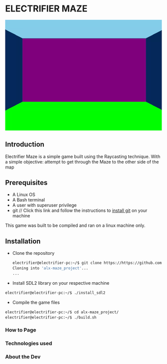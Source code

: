 # ELECTRIFIER MAZE
![gif cut from game](/pics/readme_gif.gif)
## Introduction
Electrifier Maze is a simple game built using the Raycasting technique. With a simple objective: attempt to get through the Maze to the other side of the map

## Prerequisites
- A Linux OS 
- A Bash terminal
- A user with superuser privilege
- git // Click this link and follow the instructions to [install git](https://github.com/git-guides/install-git#install-git-on-linux) on your machine

This game was built to be compiled and ran on a linux machine only.

## Installation
- Clone the repository

	```bash
	electrifier@electrifier-pc:~/$ git clone https://https://github.com/0xElectrifier/alx-maze_project
	Cloning into 'alx-maze_project'...
	...
	```

- Install SDL2 library on your respective machine

```bash
electrifier@electrifier-pc:~/$ ./install_sdl2
```

- Compile the game files

```bash
electrifier@electrifier-pc:~/$ cd alx-maze_project/
electrifier@electrifier-pc:~/$ ./build.sh
```

### How to Page


### Technologies used


### About the Dev

